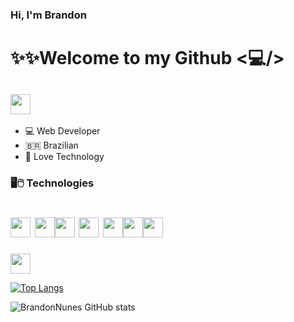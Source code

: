 ###  Hi, I'm Brandon

# ✨✨Welcome to my Github <💻/>
  
## <a href="https://www.linkedin.com/in/brandon-alves-69401320b/" target=blank><img src="https://cdn.jsdelivr.net/gh/devicons/devicon/icons/linkedin/linkedin-original.svg" width="32px" heiht="32px"></a>
  
  
  <ul>
    <li>💻 Web Developer</li>
     <li>🇧🇷 Brazilian</li>
     <li>💙 Love Technology</li>
     
  
  </ul>
  
  ### 🖥️🖱️ Technologies

# <img src="https://cdn.jsdelivr.net/gh/devicons/devicon/icons/javascript/javascript-original.svg" width="32px" heiht="32px"> <img src="https://cdn.jsdelivr.net/gh/devicons/devicon/icons/css3/css3-original-wordmark.svg" width="32px" heiht="32px"><img src="https://cdn.jsdelivr.net/gh/devicons/devicon/icons/html5/html5-original-wordmark.svg" width="32px" heiht="32px"> <img src="https://cdn.jsdelivr.net/gh/devicons/devicon/icons/bootstrap/bootstrap-plain.svg" width="32px" heiht="32px"> <img src="https://cdn.jsdelivr.net/gh/devicons/devicon/icons/react/react-original-wordmark.svg" width="32px" heiht="32px"><img><img src="https://cdn.jsdelivr.net/gh/devicons/devicon/icons/angularjs/angularjs-plain.svg" width="32px" heiht="32px"><img><img src="https://cdn.jsdelivr.net/gh/devicons/devicon/icons/typescript/typescript-original.svg" width="32px" heiht="32px"><img>
<img src="https://cdn.jsdelivr.net/gh/devicons/devicon/icons/nodejs/nodejs-original-wordmark.svg" width="32px" heiht="32px" />
          


[![Top Langs](https://github-readme-stats.vercel.app/api/top-langs/?username=BrandonNunes)](https://github.com/anuraghazra/github-readme-stats)
  
  
  ![BrandonNunes GitHub stats](https://github-readme-stats.vercel.app/api?username=BrandonNunes&show_icons=true&theme=radical)



  
<!--
**BrandonNunes/BrandonNunes** is a ✨ _special_ ✨ repository because its `README.md` (this file) appears on your GitHub profile.

Here are some ideas to get you started:

- 🔭 I’m currently working on ...
- 🌱 I’m currently learning ...
- 👯 I’m looking to collaborate on ...
- 🤔 I’m looking for help with ...
- 💬 Ask me about ...
- 📫 How to reach me: ...
- 😄 Pronouns: ...
- ⚡ Fun fact: ...
-->
